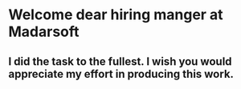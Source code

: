 # Welcome dear hiring manger at Madarsoft

## I did the task to the fullest. I wish you would appreciate my effort in producing this work.
